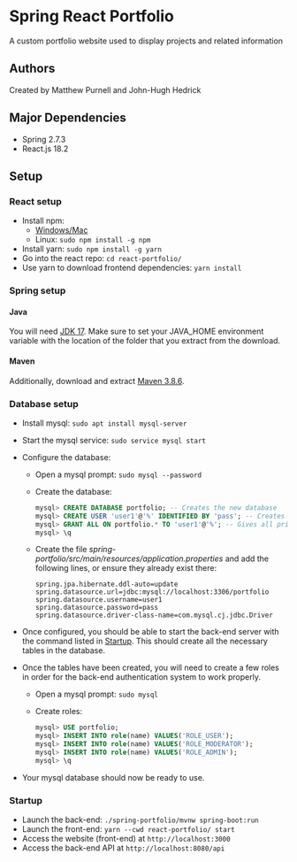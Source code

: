 # Spring React Portfolio
A custom portfolio website used to display projects and related information

## Authors
Created by Matthew Purnell and John-Hugh Hedrick

## Major Dependencies
 - Spring 2.7.3
 - React.js 18.2

## Setup
### React setup
 - Install npm:
   - [Windows/Mac](https://nodejs.org/en/download/)
   - Linux: `sudo npm install -g npm`
 - Install yarn: `sudo npm install -g yarn`
 - Go into the react repo: `cd react-portfolio/`
 - Use yarn to download frontend dependencies: `yarn install`

### Spring setup
#### Java
You will need [JDK 17](https://www.oracle.com/java/technologies/downloads/#java17). Make sure to set your JAVA\_HOME environment variable with the location of the folder that you extract from the download.
#### Maven
Additionally, download and extract [Maven 3.8.6](https://maven.apache.org/download.cgi).

### Database setup
 - Install mysql: `sudo apt install mysql-server`
 - Start the mysql service: `sudo service mysql start`
 - Configure the database:
   - Open a mysql prompt: `sudo mysql --password`
   - Create the database:

        ```sql
        mysql> CREATE DATABASE portfolio; -- Creates the new database
        mysql> CREATE USER 'user1'@'%' IDENTIFIED BY 'pass'; -- Creates the user
        mysql> GRANT ALL ON portfolio.* TO 'user1'@'%'; -- Gives all privileges to the new user on the newly created database
        mysql> \q
        ```

   - Create the file _spring-portfolio/src/main/resources/application.properties_ and add the following lines, or ensure they already exist there:

        ```
        spring.jpa.hibernate.ddl-auto=update
        spring.datasource.url=jdbc:mysql://localhost:3306/portfolio
        spring.datasource.username=user1
        spring.datasource.password=pass
        spring.datasource.driver-class-name=com.mysql.cj.jdbc.Driver
        ```

 - Once configured, you should be able to start the back-end server with the command listed in [Startup](https://github.com/johnhh2/spring-react-portfolio#startup). This should create all the necessary tables in the database.
 - Once the tables have been created, you will need to create a few roles in order for the back-end authentication system to work properly.
   - Open a mysql prompt: `sudo mysql`
   - Create roles:

        ```sql
        mysql> USE portfolio;
        mysql> INSERT INTO role(name) VALUES('ROLE_USER');
        mysql> INSERT INTO role(name) VALUES('ROLE_MODERATOR');
        mysql> INSERT INTO role(name) VALUES('ROLE_ADMIN');
        mysql> \q
        ```

  - Your mysql database should now be ready to use.

### Startup
- Launch the back-end: `./spring-portfolio/mvnw spring-boot:run`
- Launch the front-end: `yarn --cwd react-portfolio/ start`
- Access the website (front-end) at `http://localhost:3000`
- Access the back-end API at `http://localhost:8080/api`
